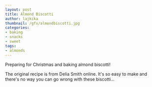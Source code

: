 ```yaml
---
layout: post
title: Almond Biscotti
author: lajkika
thumbnail: /gfx/almondbiscotti.jpg
categories:
- baking
- snacks
- sweet
tags:
- almonds
---
```


Preparing for Christmas and baking almond biscotti!

The original recipe is from Delia Smith online. It's so easy to make and there's no way you can go wrong with these biscotti...
